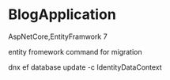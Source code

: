 # BlogApplication
AspNetCore,EntityFramwork 7

entity fromework command for migration

 dnx ef database update -c IdentityDataContext
